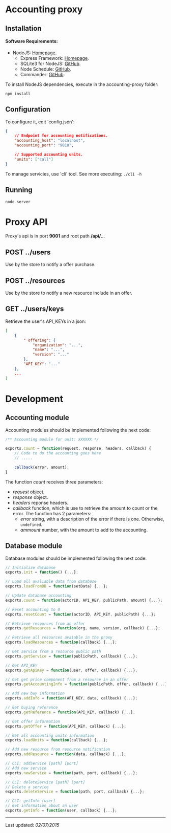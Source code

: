 # Accounting proxy
## Installation
#### Software Requirements:
- NodeJS: [Homepage](http://nodejs.org/).
    + Express Framework: [Homepage](http://expressjs.com/).
    + SQLite3 for NodeJS: [GitHub](https://github.com/mapbox/node-sqlite3).
    + Node Schedule: [GitHub](https://github.com/node-schedule/node-schedule).
    + Commander: [GitHub](https://github.com/tj/commander.js).


To install NodeJS dependencies, execute in the accounting-proxy folder:
```
npm install
```

## Configuration
To configure it, edit 'config.json':
```json
{
    // Endpoint for accounting notifications.
    "accounting_host": "localhost",
    "accounting_port": "9010",

    // Supported accounting units.
    "units": ["call"]
}
```

To manage servicies, use 'cli' tool. See more executing: `./cli -h`

## Running
```
node server
```

# Proxy API

Proxy's api is in port **9001** and root path **/api/..**.

## POST ../users

Use by the store to notify a offer purchase.

## POST ../resources

Use by the store to notify a new resource include in an offer.

## GET ../users/keys

Retrieve the user's API_KEYs in a json:

```json
[
    {
        " offering": {
            "organization": "...",
            "name": "...",
            "version": "..."
        },
        "API_KEY": "..."
    },
    ...
]
```

# Development

## Accounting module

Accounting modules should be implemented following the next code:

```js
/** Accounting module for unit: XXXXXX */

exports.count = function(request, response, headers, callback) {
    // Code to do the accounting goes here
    // .....

    callback(error, amount);
}
```

The function *count* receives three parameters:
- *request* object.
- *response* object.
- *headers*  reponse headers.
- *callback* function, which is use to retrieve the amount to count or the error. The function has 2 parameters:
  + *error* string, with a description of the error if there is one. Otherwise, `undefined`.
  + *ammount* number, with the amount to add to the accounting.

## Database module

Database modules should be implemented following the next code:

```js
// Initialize database
exports.init = function() {...};

// Load all avaliable data from database
exports.loadFromDB = function(setData) {...};

// Update database accounting
exports.count = function(actorID, API_KEY, publicPath, amount) {...};

// Reset accounting to 0
exports.resetCount = function(actorID, API_KEY, publicPath) {...};

// Retrieve resources from an offer
exports.getResources = function(org, name, version, callback) {...};

// Retrieve all resources avaiable in the proxy
exports.loadResources = function(callback) {...};

// Get service from a resource public path
exports.getService = function(publicPath, callback) {...};

// Get API_KEY
exports.getApiKey = function(user, offer, callback) {...};

// Get get price component from a resource in an offer
exports.getAccountingInfo = function(publicPath, offer, callback) {...};

// Add new buy information
exports.addInfo = function(API_KEY, data, callback) {...};

// Get buying reference
exports.getReference = function(API_KEY, callback) {...};

// Get offer information
exports.getOffer = function(API_KEY, callback) {...};

// Get all accounting units information
exports.loadUnits = function(callback) {...};

// Add new resource from resource notification
exports.addResource = function(data, callback) {...};

// CLI: addService [path] [port]
// Add new service
exports.newService = function(path, port, callback) {...};

// CLI: deleteService [path] [port]
// Delete a service
exports.deleteService = function(path, port, callback) {...};

// CLI: getInfo [user]
// Get information about an user
exports.getInfo = function(user, callback) {...};

```

---
Last updated: _02/07/2015_
